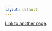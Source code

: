 ```yaml
---
layout: default
---
```


<asciinema-player src="start.cast"></asciinema-player>
<script src="https://cdnjs.cloudflare.com/ajax/libs/asciinema-player/2.6.1/asciinema-player.js"></script>

[Link to another page](./another-page.html).
